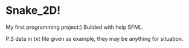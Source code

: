 # Snake_2D!
My first programming project:)
Builded with help SFML.

P.S data in txt file given as example, they may be anything for situation.
